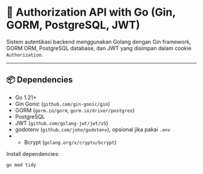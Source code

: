 # 🔐 Authorization API with Go (Gin, GORM, PostgreSQL, JWT)

Sistem autentikasi backend menggunakan Golang dengan Gin framework, GORM ORM, PostgreSQL database, dan JWT yang disimpan dalam cookie `Authorization`.

---

## 📦 Dependencies

- Go 1.21+
- Gin Gonic (`github.com/gin-gonic/gin`)
- GORM (`gorm.io/gorm`, `gorm.io/driver/postgres`)
- PostgreSQL
- JWT (`github.com/golang-jwt/jwt/v5`)
- godotenv (`github.com/joho/godotenv`), opsional jika pakai `.env`
- - Bcrypt (`golang.org/x/crypto/bcrypt`)

Install dependencies:
```bash
go mod tidy
